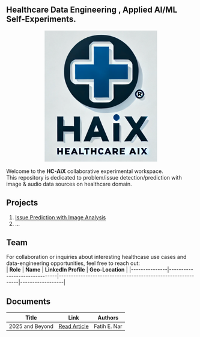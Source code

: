 ## Healthcare Data Engineering , Applied AI/ML Self-Experiments. 

<div align="center">
    <img src="https://raw.githubusercontent.com/open-experiments/HC-AIX/refs/heads/main/images/haix.png" width="300"/>
</div>

Welcome to the **HC-AiX** collaborative experimental workspace. <br>
This repository is dedicated to problem/issue detection/prediction with image & audio data sources on healthcare domain.

## Projects
1.  [Issue Prediction with Image Analysis](https://github.com/open-experiments/HC-AIX/tree/main/01-BRSTCNCR)
2.  ...

## Team
For collaboration or inquiries about interesting healthcase use cases and data-engineering opportunities, feel free to reach out:<br>
| **Role**      | **Name**                      | **LinkedIn Profile**                                         | **Geo-Location** |
|---------------|-------------------------------|-------------------------------------------------------------|------------------|

## Documents

| Title | Link | Authors  |
|-------|------|----------|
| 2025 and Beyond    | [Read Article](https://github.com/open-experiments/HC-AIX/blob/main/images/2025-HCAI.pdf)                |  Fatih E. Nar     |

